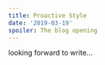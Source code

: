 ```yaml
---
title: Proactive Style
date: '2019-03-19'
spoiler: The blog opening
---
```



looking forward to write...

<!-- >Update: I also [wrote](/the-elements-of-ui-engineering/) about a few things that I know. -->
